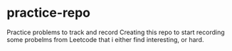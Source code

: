 # practice-repo
Practice problems to track and record
Creating this repo to start recording some probelms from Leetcode that i either find interesting, or hard.
